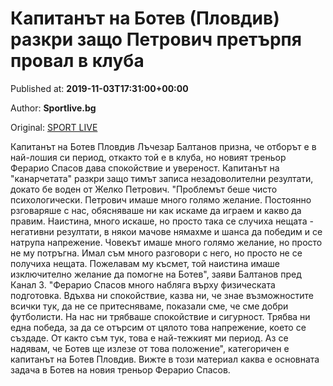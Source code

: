 
# Капитанът на Ботев (Пловдив) разкри защо Петрович претърпя провал в клуба

Published at: **2019-11-03T17:31:00+00:00**

Author: **Sportlive.bg**

Original: [SPORT LIVE](https://www.sportlive.bg/bgfootball/botevpd/kapitanyt-na-botev-(plovdiv)-razkri-zashto-petrovich-pretyrpq-proval-v-kluba-1391363.html)

Капитанът на Ботев Пловдив Лъчезар Балтанов призна, че отборът е в най-лошия си период, откакто той е в клуба, но новият треньор Ферарио Спасов дава спокойствие и увереност.
Капитанът на "канарчетата" разкри защо тимът записа незадоволителни резултати, докато бе воден от Желко Петрович. "Проблемът беше чисто психологически. Петрович имаше много голямо желание. Постоянно рзговаряше с нас, обясняваше ни как искаме да играем и какво да правим. Наистина, много искаше, но просто така се случиха нещата - негативни резултати, в някои мачове нямахме и шанса да победим и се натрупа напрежение. Човекът имаше много голямо желание, но просто не му потръгна. Имал съм много разговори с него, но просто не се получиха нещата. Пожелавам му късмет, той наистина имаше изключително желание да помогне на Ботев", заяви Балтанов пред Канал 3.
"Ферарио Спасов много набляга върху физическата подготовка. Вдъхва ни спокойствие, казва ни, че знае възможностите всички тук, да не се притесняваме, показали сме, че сме добри футболисти. На нас ни трябваше спокойствие и сигурност. Трябва ни една победа, за да се отърсим от цялото това напрежение, което се създаде. От както съм тук, това е най-тежкият ми период. Аз се надявам, че Ботев ще излезе от това положение", категоричен е капитанът на Ботев Пловдив. Вижте в този материал каква е основната задача в Ботев на новия треньор Ферарио Спасов. 
